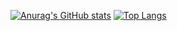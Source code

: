 [![Anurag's GitHub stats](https://github-readme-stats.vercel.app/api?username=fishworm96)](https://github.com/anuraghazra/github-readme-stats)
[![Top Langs](https://github-readme-stats.vercel.app/api/top-langs/?username=fishworm96)](https://github.com/anuraghazra/github-readme-stats)
